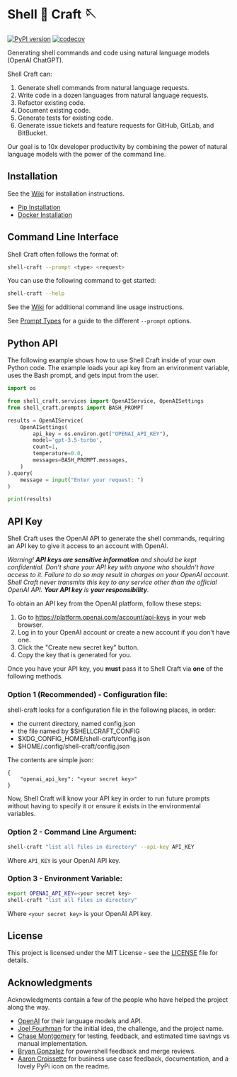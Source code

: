 # Shell 🐢 Craft 🪡

[![PyPI version](https://img.shields.io/pypi/v/openai-shell-craft?color=green&label=PyPI)](https://pypi.org/project/openai-shell-craft/) [![codecov](https://codecov.io/gh/JohnnyIrvin/shell-craft/branch/trunk/graph/badge.svg?token=MKYZOJR8SQ)](https://codecov.io/gh/JohnnyIrvin/shell-craft)

Generating shell commands and code using natural language models (OpenAI ChatGPT). 

Shell Craft can:

1. Generate shell commands from natural language requests.
2. Write code in a dozen languages from natural language requests.
3. Refactor existing code.
4. Document existing code.
5. Generate tests for existing code.
6. Generate issue tickets and feature requests for GitHub, GitLab, and BitBucket.

Our goal is to 10x developer productivity by combining the power of natural language models with the power of the command line.

## Installation

See the [Wiki](https://github.com/JohnnyIrvin/shell-craft/wiki) for installation instructions.

* [Pip Installation](https://github.com/JohnnyIrvin/shell-craft/wiki/Install-via-Pip)
* [Docker Installation](https://github.com/JohnnyIrvin/shell-craft/wiki/Install-via-Docker)

## Command Line Interface

Shell Craft often follows the format of:

```bash
shell-craft --prompt <type> <request>
```

You can use the following command to get started:

```bash
shell-craft --help
```

See the [Wiki](https://github.com/JohnnyIrvin/shell-craft/wiki) for additional command line usage instructions.

See [Prompt Types](https://github.com/JohnnyIrvin/shell-craft/wiki/Different-Prompt-Options) for a guide to the different `--prompt` options.

## Python API

The following example shows how to use Shell Craft inside of your own Python code. The example loads your api key from an environment variable, uses the Bash prompt, and gets input from the user.

```python
import os

from shell_craft.services import OpenAIService, OpenAISettings
from shell_craft.prompts import BASH_PROMPT

results = OpenAIService(
    OpenAISettings(
        api_key = os.environ.get("OPENAI_API_KEY"),
        model='gpt-3.5-turbo',
        count=1,
        temperature=0.0,
        messages=BASH_PROMPT.messages,
    )
).query(
    message = input("Enter your request: ")
)

print(results)
```

## API Key

Shell Craft uses the OpenAI API to generate the shell commands, requiring an API key to give it access to an account with OpenAI.

_Warning! **API keys are sensitive information** and should be kept confidential. Don't share your API key with anyone who shouldn't have access to it. Failure to do so may result in charges on your OpenAI account. Shell Craft never transmits this key to any service other than the official OpenAI API. **Your API key** is **your responsibility**._

To obtain an API key from the OpenAI platform, follow these steps:

1. Go to https://platform.openai.com/account/api-keys in your web browser.
2. Log in to your OpenAI account or create a new account if you don't have one.
3. Click the "Create new secret key" button.
4. Copy the key that is generated for you.

Once you have your API key, you **must** pass it to Shell Craft via **one** of the following methods.

### Option 1 (Recommended) - Configuration file:

shell-craft looks for a configuration file in the following places, in order:
  - the current directory, named config.json
  - the file named by $SHELLCRAFT_CONFIG
  - $XDG_CONFIG_HOME/shell-craft/config.json
  - $HOME/.config/shell-craft/config.json

The contents are simple json:
```
{
    "openai_api_key": "<your secret key>"
}
```

Now, Shell Craft will know your API key in order to run future prompts without having to specify it or ensure it exists in the environmental variables.

### Option 2 - Command Line Argument:

```bash
shell-craft "list all files in directory" --api-key API_KEY
```

Where `API_KEY` is your OpenAI API key.

### Option 3 - Environment Variable:

```bash
export OPENAI_API_KEY=<your secret key>
shell-craft "list all files in directory"
```

Where `<your secret key>` is your OpenAI API key.

## License

This project is licensed under the MIT License - see the [LICENSE](LICENSE) file for details.

## Acknowledgments

Acknowledgments contain a few of the people who have helped the project along the way.

* [OpenAI](https://openai.com/) for their language models and API.
* [Joel Fourhman](https://github.com/joelfourhman) for the initial idea, the challenge, and the project name.
* [Chase Montgomery](https://github.com/BLuFeNiX) for testing, feedback, and estimated time savings vs manual implementation.
* [Bryan Gonzalez](https://www.linkedin.com/in/bryan-gonzalez-2b86ba67/) for powershell feedback and merge reviews.
* [Aaron Croissette](https://www.linkedin.com/in/acrois/) for business use case feedback, documentation, and a lovely PyPi icon on the readme.
